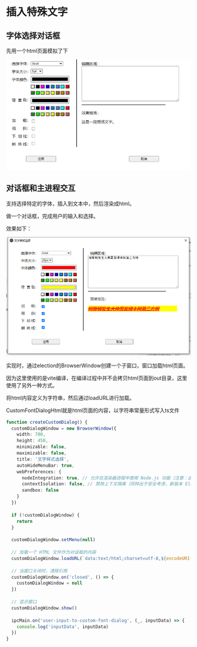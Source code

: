 # 插入特殊文字


## 字体选择对话框

先用一个html页面模拟了下

![](./images/20240605152356.png)

## 对话框和主进程交互

支持选择特定的字体，插入到文本中，然后渲染成html。

做一个对话框，完成用户的输入和选择。

效果如下：

![](images/20240603224431_insertFont.png)

实现时，通过election的BrowserWindow创建一个子窗口，窗口加载html页面。

因为这里使用的是vite编译，在编译过程中并不会拷贝html页面到out目录，这里使用了另外一种方式。

将html内容定义为字符串，然后通过loadURL进行加载。

CustomFontDialogHtml就是html页面的内容，以字符串常量形式写入ts文件


```typescript
function createCustomDialog() {
  customDialogWindow = new BrowserWindow({
    width: 700,
    height: 450,
    minimizable: false,
    maximizable: false,
    title: '文字样式选择',
    autoHideMenuBar: true,
    webPreferences: {
      nodeIntegration: true, // 允许在渲染器进程中使用 Node.js 功能（注意：出于安全考虑，新版本 Electron 默认禁用）
      contextIsolation: false, // 禁用上下文隔离（同样出于安全考虑，新版本 Electron 默认启用）
      sandbox: false
    }
  })

  if (!customDialogWindow) {
    return
  }

  customDialogWindow.setMenu(null)

  // 加载一个 HTML 文件作为对话框的内容
  customDialogWindow.loadURL(`data:text/html;charset=utf-8,${encodeURI(CustomFontDialogHtml)}`)

  // 当窗口关闭时，清除引用
  customDialogWindow.on('closed', () => {
    customDialogWindow = null
  })

  // 显示窗口
  customDialogWindow.show()

  ipcMain.on('user-input-to-custom-font-dialog', (_, inputData) => {
    console.log('inputData', inputData)
  })
}
```